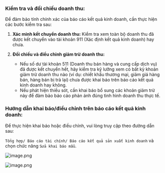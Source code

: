 ### Kiểm tra và đối chiếu doanh thu:

Để đảm bảo tính chính xác của báo cáo kết quả kinh doanh, cần thực hiện các bước kiểm tra sau:

1.  **Xác minh kết chuyển doanh thu:** Kiểm tra xem toàn bộ doanh thu đã được kết chuyển vào tài khoản 911 (Xác định kết quả kinh doanh) hay chưa.

2.  **Đối chiếu và điều chỉnh giảm trừ doanh thu:**
    *   Nếu số dư tài khoản 511 (Doanh thu bán hàng và cung cấp dịch vụ) đã được kết chuyển hết, hãy kiểm tra kỹ lưỡng xem có bất kỳ khoản giảm trừ doanh thu nào (ví dụ: chiết khấu thương mại, giảm giá hàng bán, hàng bán bị trả lại) chưa được khai báo trên báo cáo kết quả kinh doanh hay không.
    *   Nếu phát hiện thiếu sót, cần khai báo bổ sung các khoản giảm trừ này để đảm bảo báo cáo phản ánh đúng tình hình doanh thu thực tế.

### Hướng dẫn khai báo/điều chỉnh trên báo cáo kết quả kinh doanh:

Để thực hiện khai báo hoặc điều chỉnh, vui lòng truy cập theo đường dẫn sau:

`Tổng hợp/ Báo cáo tài chính/ Báo cáo kết quả sản xuất kinh doanh` và chọn chức năng `Sửa khai báo mẫu`.

![image.png](https://wiki.arito.vn/test/download/file?_id=67c65edd3f3907f09b61e732)

![image.png](https://wiki.arito.vn/test/download/file?_id=67c65f3e3f3907f09b61e735)